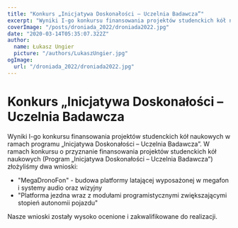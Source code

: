 ```yaml
---
title: "Konkurs „Inicjatywa Doskonałości – Uczelnia Badawcza”"
excerpt: "Wyniki I-go konkursu finansowania projektów studenckich kół naukowych w ramach programu „Inicjatywa Doskonałości – Uczelnia Badawcza”."
coverImage: "/posts/droniada_2022/droniada2022.jpg"
date: "2020-03-14T05:35:07.322Z"
author:
  name: Łukasz Ungier
  picture: "/authors/LukaszUngier.jpg"
ogImage:
  url: "/droniada_2022/droniada2022.jpg"
---
```


# Konkurs „Inicjatywa Doskonałości – Uczelnia Badawcza

Wyniki I-go konkursu finansowania projektów studenckich kół naukowych w ramach programu „Inicjatywa Doskonałości – Uczelnia Badawcza”. W ramach konkursu o przyznanie finansowania projektów studenckich kół naukowych (Program „Inicjatywa Doskonałości – Uczelnia Badawcza”) złożyliśmy dwa wnioski:

- "MegaDronoFon" - budowa platformy latającej wyposażonej w megafon i systemy audio oraz wizyjny
- "Platforma jezdna wraz z modułami programistycznymi zwiększającymi stopień autonomii pojazdu"

Nasze wnioski zostały wysoko ocenione i zakwalifikowane do realizacji.
